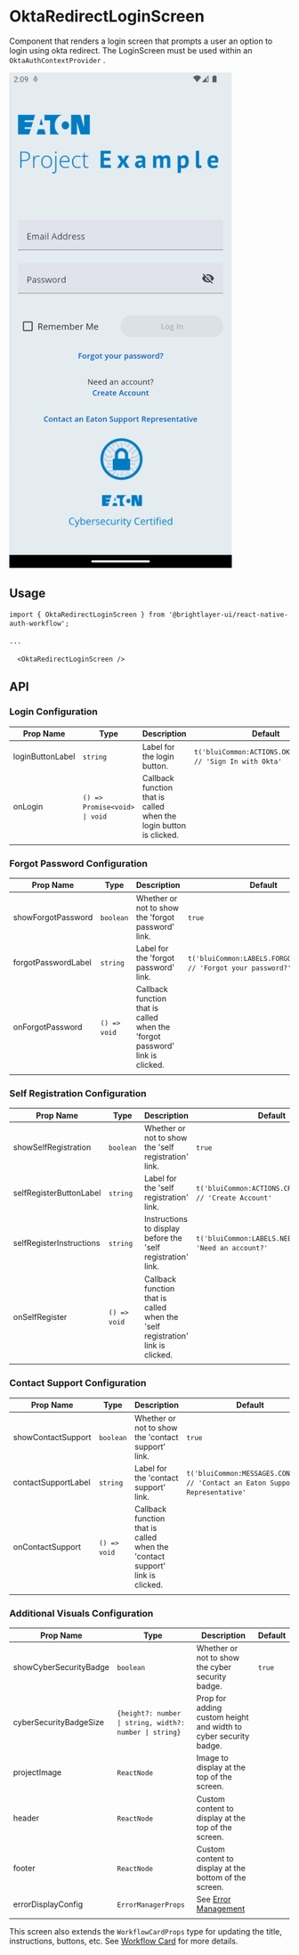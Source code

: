 # OktaRedirectLoginScreen

Component that renders a login screen that prompts a user an option to login using okta redirect. The LoginScreen must be used within an `OktaAuthContextProvider` .

<img width="400" alt="Login" src="../../media/screens/login.png">

## Usage

```tsx
import { OktaRedirectLoginScreen } from '@brightlayer-ui/react-native-auth-workflow';

...

  <OktaRedirectLoginScreen />
```

## API

### Login Configuration

| Prop Name | Type | Description | Default |
|---|---|---|---|
| loginButtonLabel | `string` | Label for the login button. | `t('bluiCommon:ACTIONS.OKTA_SIGN_IN') // 'Sign In with Okta'` |
| onLogin | `() => Promise<void> \| void` | Callback function that is called when the login button is clicked. |  |
|  |  |  |  |


### Forgot Password Configuration

| Prop Name | Type | Description | Default |
|---|---|---|---|
| showForgotPassword | `boolean` | Whether or not to show the 'forgot password' link. | `true` |
| forgotPasswordLabel | `string` | Label for the 'forgot password' link. | `t('bluiCommon:LABELS.FORGOT_PASSWORD') // 'Forgot your password?'` |
| onForgotPassword | `() => void` | Callback function that is called when the 'forgot password' link is clicked. |  |
|  |  |  |  |

### Self Registration Configuration

| Prop Name | Type | Description | Default |
|---|---|---|---|
| showSelfRegistration | `boolean` | Whether or not to show the 'self registration' link. | `true` |
| selfRegisterButtonLabel | `string` | Label for the 'self registration' link. | `t('bluiCommon:ACTIONS.CREATE_ACCOUNT') // 'Create Account'` |
| selfRegisterInstructions | `string` | Instructions to display before the 'self registration' link. | `t('bluiCommon:LABELS.NEED_ACCOUNT') // 'Need an account?'` |
| onSelfRegister | `() => void` | Callback function that is called when the 'self registration' link is clicked. |  |
|  |  |  |  |

### Contact Support Configuration

| Prop Name | Type | Description | Default |
|---|---|---|---|
| showContactSupport | `boolean` | Whether or not to show the 'contact support' link. | `true` |
| contactSupportLabel | `string` | Label for the 'contact support' link. | `t('bluiCommon:MESSAGES.CONTACT') // 'Contact an Eaton Support Representative'` |
| onContactSupport | `() => void` | Callback function that is called when the 'contact support' link is clicked. |  |
|  |  |  |  |

### Additional Visuals Configuration

| Prop Name | Type | Description | Default |
|---|---|---|---|
| showCyberSecurityBadge | `boolean` | Whether or not to show the cyber security badge. | `true` |
| cyberSecurityBadgeSize | `{height?: number \| string, width?: number \| string}` | Prop for adding custom height and width to cyber security badge. |  |
| projectImage | `ReactNode` | Image to display at the top of the screen. |  |
| header | `ReactNode` | Custom content to display at the top of the screen. |  |
| footer | `ReactNode` | Custom content to display at the bottom of the screen. |  |
| errorDisplayConfig | `ErrorManagerProps` | See [Error Management](../error-management.md) |  |
|  |  |  |  |

This screen also extends the `WorkflowCardProps` type for updating the title, instructions, buttons, etc. See [Workflow Card](../components/workflow-card.md) for more details.
